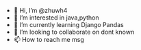 - 👋 Hi, I’m @zhuwh4
- 👀 I’m interested in java,python
- 🌱 I’m currently learning Django Pandas
- 💞️ I’m looking to collaborate on dont known
- 📫 How to reach me msg

<!---
zhuwh4/zhuwh4 is a ✨ special ✨ repository because its `README.md` (this file) appears on your GitHub profile.
You can click the Preview link to take a look at your changes.
--->
